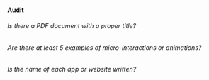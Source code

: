 #### Audit

###### Is there a PDF document with a proper title?
###### Are there at least 5 examples of micro-interactions or animations?
###### Is the name of each app or website written?